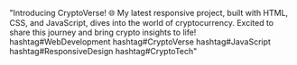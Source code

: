 "Introducing CryptoVerse! 🌐 My latest responsive project, built with HTML, CSS, and JavaScript, dives into the world of cryptocurrency. Excited to share this journey and bring crypto insights to life! hashtag#WebDevelopment hashtag#CryptoVerse hashtag#JavaScript hashtag#ResponsiveDesign hashtag#CryptoTech"

